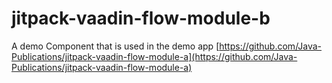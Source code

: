 # jitpack-vaadin-flow-module-b

A demo Component that is used in the demo app 
[https://github.com/Java-Publications/jitpack-vaadin-flow-module-a](https://github.com/Java-Publications/jitpack-vaadin-flow-module-a)


